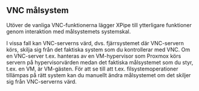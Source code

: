 ## VNC målsystem

Utöver de vanliga VNC-funktionerna lägger XPipe till ytterligare funktioner genom interaktion med målsystemets systemskal.

I vissa fall kan VNC-serverns värd, dvs. fjärrsystemet där VNC-servern körs, skilja sig från det faktiska system som du kontrollerar med VNC. Om en VNC-server t.ex. hanteras av en VM-hypervisor som Proxmox körs servern på hypervisorvärden medan det faktiska målsystemet som du styr, t.ex. en VM, är VM-gästen. För att se till att t.ex. filsystemoperationer tillämpas på rätt system kan du manuellt ändra målsystemet om det skiljer sig från VNC-serverns värd.